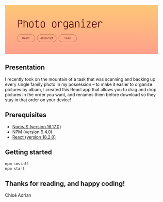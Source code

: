 ![Banner](READMEbanner.jpg)

## Presentation
I recently took on the mountain of a task that was scanning and backing up every single family photo in my possession – to make it easier to organize pictures by album, I created this React app that allows you to drag and drop pictures in the order you want, and renames them before download so they stay in that order on your device!

## Prerequisites
- [NodeJS (version 16.17.0)](https://nodejs.org/en/)
- [NPM (version 9.4.0)](https://www.npmjs.com/)
- [React (version 18.2.0)](https://react.dev/)

## Getting started
    npm install
    npm start

## Thanks for reading, and happy coding!  
Chloé Adrian
